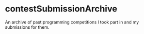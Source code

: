 # contestSubmissionArchive
An archive of past programming competitions I took part in and my submissions for them.
